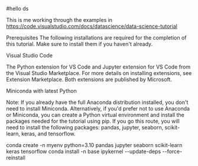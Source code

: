 #hello ds

This is me working through the examples in https://code.visualstudio.com/docs/datascience/data-science-tutorial

Prerequisites
The following installations are required for the completion of this tutorial. Make sure to install them if you haven't already.

Visual Studio Code

The Python extension for VS Code and Jupyter extension for VS Code from the Visual Studio Marketplace. For more details on installing extensions, see Extension Marketplace. Both extensions are published by Microsoft.

Miniconda with latest Python

Note: If you already have the full Anaconda distribution installed, you don't need to install Miniconda. Alternatively, if you'd prefer not to use Anaconda or Miniconda, you can create a Python virtual environment and install the packages needed for the tutorial using pip. If you go this route, you will need to install the following packages: pandas, jupyter, seaborn, scikit-learn, keras, and tensorflow.


conda create -n myenv python=3.10 pandas jupyter seaborn scikit-learn keras tensorflow
conda install -n base ipykernel --update-deps --force-reinstall

